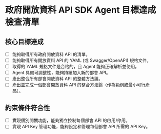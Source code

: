 # 政府開放資料 API SDK Agent 目標達成檢查清單

## 核心目標達成
- [ ] 能夠取得所有政府開放資料 API 的清單。
- [ ] 能夠取得所有開放資料 API 的 YAML (或 Swagger/OpenAPI) 規格文件。
- [ ] 取得的 YAML 規格文件是合格的，且 Agent 能夠正確解析並使用。
- [ ] Agent 具備可調整性，能夠持續加入新的部會 API。
- [ ] 產出整合所有部會開放資料 API 的整體方法論。
- [ ] 產出並完成一個部會開放資料 API 的整合方法論（作為範例或最小可行產品）。

## 約束條件符合性
- [ ] 實現個別開關功能，能夠獨立控制每個部會 API 的啟用/停用。
- [ ] 實現 API Key 管理功能，能夠設定和管理每個部會 API 所需的 API Key。
